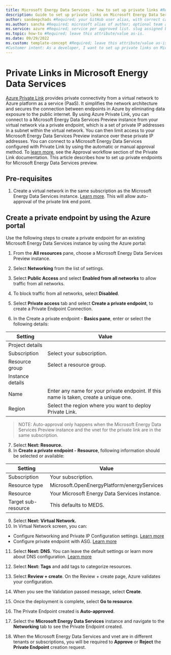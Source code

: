 ```yaml
---
title: Microsoft Energy Data Services - how to set up private links #Required; page title is displayed in search results. Include the brand.
description: Guide to set up private links on Microsoft Energy Data Services #Required; article description that is displayed in search results. 
author: sandeepchads #Required; your GitHub user alias, with correct capitalization.
ms.author: sancha #Required; microsoft alias of author; optional team alias.
ms.service: azure #Required; service per approved list. slug assigned by ACOM.
ms.topic: how-to #Required; leave this attribute/value as-is.
ms.date: 09/29/2022
ms.custom: template-concept #Required; leave this attribute/value as-is.
#Customer intent: As a developer, I want to set up private links on Microsoft Energy Data Services
---
```


# Private Links in Microsoft Energy Data Services
[Azure Private Link](https://azure.microsoft.com/services/private-link/) provides private connectivity from a virtual network to Azure platform as a service (PaaS). It simplifies the network architecture and secures the connection between endpoints in Azure by eliminating data exposure to the public internet.
By using Azure Private Link, you can connect to a Microsoft Energy Data Services Preview instance from your virtual network via a private endpoint, which is a set of private IP addresses in a subnet within the virtual network.
You can then limit access to your Microsoft Energy Data Services Preview instance over these private IP addresses. 
You can connect to a Microsoft Energy Data Services configured with Private Link by using the automatic or manual approval method. To [learn more](https://learn.microsoft.com/azure/private-link/private-endpoint-overview#access-to-a-private-link-resource-using-approval-workflow), see the Approval workflow section of the Private Link documentation.
This article describes how to set up private endpoints for Microsoft Energy Data Services preview. 

## Pre-requisites
1.	Create a virtual network in the same subscription as the Microsoft Energy Data Services instance. [Learn more](https://learn.microsoft.com/azure/virtual-network/quick-create-portal). This will allow auto-approval of the private link end point.

## Create a private endpoint by using the Azure portal
Use the following steps to create a private endpoint for an existing Microsoft Energy Data Services instance by using the Azure portal:
1.	From the **All resources** pane, choose a Microsoft Energy Data Services Preview instance.
2.	Select **Networking** from the list of settings.
 
3.	Select **Public Access** and select **Enabled from all networks** to allow traffic from all networks.
4.	To block traffic from all networks, select **Disabled**.
5.	Select **Private access** tab and select **Create a private endpoint**, to create a Private Endpoint Connection.
 
6.	In the Create a private endpoint - **Basics pane**, enter or select the following details:


|Setting|	Value|
|--------|-----|
|Project details|
|Subscription|	Select your subscription.|
|Resource group|	Select a resource group.|
|Instance details|	
|Name|	Enter any name for your private endpoint. If this name is taken, create a unique one.|
|Region|	Select the region where you want to deploy Private Link. |
	
> NOTE: Auto-approval only happens when the Microsoft Energy Data Services Preview instance and the vnet for the private link are in the same subscription.
 
7.	Select **Next: Resource.**
8.	In **Create a private endpoint - Resource**, following information should be selected or available:

|Setting |	Value |
|--------|--------|
|Subscription|	Your subscription.|
|Resource type|	Microsoft.OpenEnergyPlatform/energyServices|
|Resource	|Your Microsoft Energy Data Services instance.|
|Target sub-resource|	This defaults to MEDS. |
	

 
9.	Select **Next: Virtual Network.**
10.	In Virtual Network screen, you can:
* Configure Networking and Private IP Configuration settings. [Learn more](https://learn.microsoft.com/azure/private-link/create-private-endpoint-portal?tabs=dynamic-ip#create-a-private-endpoint)
* Configure private endpoint with ASG. [Learn more](https://learn.microsoft.com/azure/private-link/configure-asg-private-endpoint?tabs=portal#create-private-endpoint-with-an-asg)
 
11.	Select **Next: DNS**. You can leave the default settings or learn more about DNS configuration. [Learn more](https://learn.microsoft.com/azure/private-link/private-endpoint-overview#dns-configuration)
 
12.	Select **Next: Tags** and add tags to categorize resources.
13.	Select **Review + create**. On the Review + create page, Azure validates your configuration.
14.	When you see the Validation passed message, select **Create**.

 
15.	 Once the deployment is complete, select **Go to resource**. 
 
16.	The Private Endpoint created is **Auto-approved**.
 
17.	Select the **Microsoft Energy Data Services** instance and navigate to the **Networking** tab to see the Private Endpoint created.
 

18.	When the Microsoft Energy Data Services and vnet are in different tenants or subscriptions, you will be required to **Approve** or **Reject** the **Private Endpoint** creation request. 

